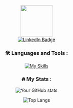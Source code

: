 <div id="header" align="center">
  <img src="https://media.giphy.com/media/M9gbBd9nbDrOTu1Mqx/giphy.gif" width="100"/>
</div>

<div id="badges" align="center">
  <a href="https://www.linkedin.com/in/alonperlin">
    <img src="https://img.shields.io/badge/LinkedIn-blue?style=for-the-badge&logo=linkedin&logoColor=white" alt="LinkedIn Badge"/>
  </a>
</div>

<div align="center">
  <img src="https://komarev.com/ghpvc/?username=APerlinx&style=flat-square&color=blue" alt="" />
</div>


### <div align="center">:hammer_and_wrench: Languages and Tools :</div>
<div align="center">
  
[![My Skills](https://skillicons.dev/icons?i=js,html,git,nodejs,vue,angular,react,mongodb,postman,vscode,scss,css,jquery)](https://skillicons.dev)
  
</div>

### <div align="center">:fire: My Stats :</div>
<div align="center">
  
![Your GitHub stats](https://github-readme-stats.vercel.app/api?username=APerlinx&show_icons=true&theme=tokyonight)
  
  ![Top Langs](https://github-readme-stats.vercel.app/api/top-langs/?username=APerlinx&layout=compact&theme=tokyonight)
  
</div>
